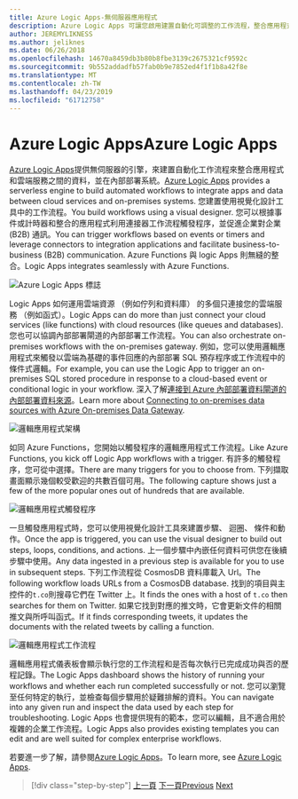 ```yaml
---
title: Azure Logic Apps-無伺服器應用程式
description: Azure Logic Apps 可讓您啟用建置自動化可調整的工作流程，整合應用程式，並跨雲端服務和資料在內部部署系統。
author: JEREMYLIKNESS
ms.author: jeliknes
ms.date: 06/26/2018
ms.openlocfilehash: 14670a8459db3b80b8fbe3139c2675321cf9592c
ms.sourcegitcommit: 9b552addadfb57fab0b9e7852ed4f1f1b8a42f8e
ms.translationtype: MT
ms.contentlocale: zh-TW
ms.lasthandoff: 04/23/2019
ms.locfileid: "61712758"
---
```

# <a name="azure-logic-apps"></a><span data-ttu-id="5c943-103">Azure Logic Apps</span><span class="sxs-lookup"><span data-stu-id="5c943-103">Azure Logic Apps</span></span>

<span data-ttu-id="5c943-104">[Azure Logic Apps](https://docs.microsoft.com/azure/logic-apps)提供無伺服器的引擎，來建置自動化工作流程來整合應用程式和雲端服務之間的資料，並在內部部署系統。</span><span class="sxs-lookup"><span data-stu-id="5c943-104">[Azure Logic Apps](https://docs.microsoft.com/azure/logic-apps) provides a serverless engine to build automated workflows to integrate apps and data between cloud services and on-premises systems.</span></span> <span data-ttu-id="5c943-105">您建置使用視覺化設計工具中的工作流程。</span><span class="sxs-lookup"><span data-stu-id="5c943-105">You build workflows using a visual designer.</span></span> <span data-ttu-id="5c943-106">您可以根據事件或計時器和整合的應用程式利用連接器工作流程觸發程序，並促進企業對企業 (B2B) 通訊。</span><span class="sxs-lookup"><span data-stu-id="5c943-106">You can trigger workflows based on events or timers and leverage connectors to integration applications and facilitate business-to-business (B2B) communication.</span></span> <span data-ttu-id="5c943-107">Azure Functions 與 logic Apps 則無縫的整合。</span><span class="sxs-lookup"><span data-stu-id="5c943-107">Logic Apps integrates seamlessly with Azure Functions.</span></span>

![Azure Logic Apps 標誌](./media/logic-apps-logo.png)

<span data-ttu-id="5c943-109">Logic Apps 如何運用雲端資源 （例如佇列和資料庫） 的多個只連接您的雲端服務 （例如函式）。</span><span class="sxs-lookup"><span data-stu-id="5c943-109">Logic Apps can do more than just connect your cloud services (like functions) with cloud resources (like queues and databases).</span></span> <span data-ttu-id="5c943-110">您也可以協調內部部署閘道的內部部署工作流程。</span><span class="sxs-lookup"><span data-stu-id="5c943-110">You can also orchestrate on-premises workflows with the on-premises gateway.</span></span> <span data-ttu-id="5c943-111">例如，您可以使用邏輯應用程式來觸發以雲端為基礎的事件回應的內部部署 SQL 預存程序或工作流程中的條件式邏輯。</span><span class="sxs-lookup"><span data-stu-id="5c943-111">For example, you can use the Logic App to trigger an on-premises SQL stored procedure in response to a cloud-based event or conditional logic in your workflow.</span></span> <span data-ttu-id="5c943-112">深入了解[連接到 Azure 內部部署資料閘道的內部部署資料來源](https://docs.microsoft.com/azure/analysis-services/analysis-services-gateway)。</span><span class="sxs-lookup"><span data-stu-id="5c943-112">Learn more about [Connecting to on-premises data sources with Azure On-premises Data Gateway](https://docs.microsoft.com/azure/analysis-services/analysis-services-gateway).</span></span>

![邏輯應用程式架構](./media/logic-apps-architecture.png)

<span data-ttu-id="5c943-114">如同 Azure Functions，您開始以觸發程序的邏輯應用程式工作流程。</span><span class="sxs-lookup"><span data-stu-id="5c943-114">Like Azure Functions, you kick off Logic App workflows with a trigger.</span></span> <span data-ttu-id="5c943-115">有許多的觸發程序，您可從中選擇。</span><span class="sxs-lookup"><span data-stu-id="5c943-115">There are many triggers for you to choose from.</span></span> <span data-ttu-id="5c943-116">下列擷取畫面顯示幾個較受歡迎的共數百個可用。</span><span class="sxs-lookup"><span data-stu-id="5c943-116">The following capture shows just a few of the more popular ones out of hundreds that are available.</span></span>

![邏輯應用程式觸發程序](./media/logic-app-triggers.png)

<span data-ttu-id="5c943-118">一旦觸發應用程式時，您可以使用視覺化設計工具來建置步驟、 迴圈、 條件和動作。</span><span class="sxs-lookup"><span data-stu-id="5c943-118">Once the app is triggered, you can use the visual designer to build out steps, loops, conditions, and actions.</span></span> <span data-ttu-id="5c943-119">上一個步驟中內嵌任何資料可供您在後續步驟中使用。</span><span class="sxs-lookup"><span data-stu-id="5c943-119">Any data ingested in a previous step is available for you to use in subsequent steps.</span></span> <span data-ttu-id="5c943-120">下列工作流程從 CosmosDB 資料庫載入 Url。</span><span class="sxs-lookup"><span data-stu-id="5c943-120">The following workflow loads URLs from a CosmosDB database.</span></span> <span data-ttu-id="5c943-121">找到的項目與主控件的`t.co`則搜尋它們在 Twitter 上。</span><span class="sxs-lookup"><span data-stu-id="5c943-121">It finds the ones with a host of `t.co` then searches for them on Twitter.</span></span> <span data-ttu-id="5c943-122">如果它找到對應的推文時，它會更新文件的相關推文與所呼叫函式。</span><span class="sxs-lookup"><span data-stu-id="5c943-122">If it finds corresponding tweets, it updates the documents with the related tweets by calling a function.</span></span>

![邏輯應用程式工作流程](./media/logic-app-workflow.png)

<span data-ttu-id="5c943-124">邏輯應用程式儀表板會顯示執行您的工作流程和是否每次執行已完成成功與否的歷程記錄。</span><span class="sxs-lookup"><span data-stu-id="5c943-124">The Logic Apps dashboard shows the history of running your workflows and whether each run completed successfully or not.</span></span> <span data-ttu-id="5c943-125">您可以瀏覽至任何特定的執行，並檢查每個步驟用於疑難排解的資料。</span><span class="sxs-lookup"><span data-stu-id="5c943-125">You can navigate into any given run and inspect the data used by each step for troubleshooting.</span></span> <span data-ttu-id="5c943-126">Logic Apps 也會提供現有的範本，您可以編輯，且不適合用於複雜的企業工作流程。</span><span class="sxs-lookup"><span data-stu-id="5c943-126">Logic Apps also provides existing templates you can edit and are well suited for complex enterprise workflows.</span></span>

<span data-ttu-id="5c943-127">若要進一步了解，請參閱[Azure Logic Apps](https://docs.microsoft.com/azure/logic-apps)。</span><span class="sxs-lookup"><span data-stu-id="5c943-127">To learn more, see [Azure Logic Apps](https://docs.microsoft.com/azure/logic-apps).</span></span>

>[!div class="step-by-step"]
><span data-ttu-id="5c943-128">[上一頁](application-insights.md)
>[下一頁](event-grid.md)</span><span class="sxs-lookup"><span data-stu-id="5c943-128">[Previous](application-insights.md)
[Next](event-grid.md)</span></span>